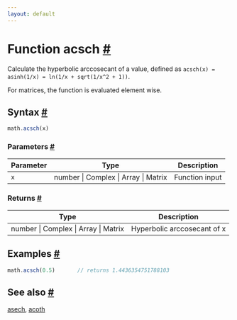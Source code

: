 ```yaml
---
layout: default
---
```


<!-- Note: This file is automatically generated from source code comments. Changes made in this file will be overridden. -->

<h1 id="function-acsch">Function acsch <a href="#function-acsch" title="Permalink">#</a></h1>

Calculate the hyperbolic arccosecant of a value,
defined as `acsch(x) = asinh(1/x) = ln(1/x + sqrt(1/x^2 + 1))`.

For matrices, the function is evaluated element wise.


<h2 id="syntax">Syntax <a href="#syntax" title="Permalink">#</a></h2>

```js
math.acsch(x)
```

<h3 id="parameters">Parameters <a href="#parameters" title="Permalink">#</a></h3>

Parameter | Type | Description
--------- | ---- | -----------
`x` | number &#124; Complex &#124; Array &#124; Matrix | Function input

<h3 id="returns">Returns <a href="#returns" title="Permalink">#</a></h3>

Type | Description
---- | -----------
number &#124; Complex &#124; Array &#124; Matrix | Hyperbolic arccosecant of x


<h2 id="examples">Examples <a href="#examples" title="Permalink">#</a></h2>

```js
math.acsch(0.5)       // returns 1.4436354751788103
```


<h2 id="see-also">See also <a href="#see-also" title="Permalink">#</a></h2>

[asech](asech.html),
[acoth](acoth.html)
